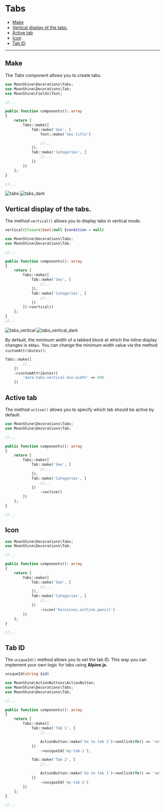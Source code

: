 # Tabs

  - [Make](#make)
  - [Vertical display of the tabs.](#vertical-tab)
  - [Active tab](#active-tab)
  - [Icon](#tab-icon)
  - [Tab ID](#tab-id)

---

<a name="make"></a>
## Make
The *Tabs* component allows you to create tabs.

```php
use MoonShine\Decorations\Tabs;
use MoonShine\Decorations\Tab;
use MoonShine\Fields\Text;

//...

public function components(): array
{
    return [
        Tabs::make([
            Tab::make('Seo', [
                Text::make('Seo title')

                //...
            ]),
            Tab::make('Categories', [
                //...
            ])
        ])
    ];
}

//...
```

![tabs](https://moonshine-laravel.com/screenshots/tabs.png)
![tabs_dark](https://moonshine-laravel.com/screenshots/tabs_dark.png)

<a name="vertical-tab"></a>
## Vertical display of the tabs.

The method `vertical()` allows you to display tabs in vertical mode.

```php
vertical(Closure|bool|null $condition = null)
```

```php
use MoonShine\Decorations\Tabs;
use MoonShine\Decorations\Tab;

//...

public function components(): array
{
    return [
        Tabs::make([
            Tab::make('Seo', [
                //...
            ]),
            Tab::make('Categories', [
                //...
            ])
        ])->vertical()
    ];
}
//...
```

![tabs_vertical](https://moonshine-laravel.com/screenshots/tabs_vertical.png)
![tabs_vertical_dark](https://moonshine-laravel.com/screenshots/tabs_vertical_dark.png)

By default, the minimum width of a tabbed block at which the inline display changes is `480px`. You can change the minimum width value via the method `customAttributes()`:

```php
Tabs::make([
        //...
    ])
    ->customAttributes([
        'data-tabs-vertical-min-width' => 600
    ])
```

<a name="active-tab"></a>
## Active tab

The method `active()` allows you to specify which tab should be active by default.

```php
use MoonShine\Decorations\Tabs;
use MoonShine\Decorations\Tab;

//...

public function components(): array
{
    return [
        Tabs::make([
            Tab::make('Seo', [
                //...
            ]),
            Tab::make('Categories', [
                //...
            ])
                ->active()
        ])
    ];
}

//...
```

<a name="tab-icon"></a>
## Icon

```php
use MoonShine\Decorations\Tabs;
use MoonShine\Decorations\Tab;

//...

public function components(): array
{
    return [
        Tabs::make([
            Tab::make('Seo', [
                //...
            ]),
            Tab::make('Categories', [
                //...
            ])
                ->icon('heroicons.outline.pencil')
        ])
    ];
}

//...
```

<a name="tab-id"></a>
## Tab ID

The `uniqueId()` method allows you to set the tab ID.
This way you can implement your own logic for tabs using **Alpine.js**.

```php
uniqueId(string $id)
```

```php
use MoonShine\ActionButtons\ActionButton;
use MoonShine\Decorations\Tabs;
use MoonShine\Decorations\Tab;

//...

public function components(): array
{
    return [
        Tabs::make([
            Tab::make('Tab 1', [
                //...

                ActionButton::make('Go to tab 2')->onClick(fn() => 'setActiveTab(`my-tab-2`)', 'prevent'),
            ])
                ->uniqueId('my-tab-1'),

            Tab::make('Tab 2', [
                //...

                ActionButton::make('Go to tab 1')->onClick(fn() => 'setActiveTab(`my-tab-1`)', 'prevent'),
            ])
                ->uniqueId('my-tab-2')
        ])
    ];
}

//...
```